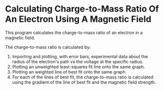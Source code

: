 # Calculating Charge-to-Mass Ratio Of An Electron Using A Magnetic Field

This program calculates the charge-to-mass ratio of an electron in a magnetic field.

The charge-to-mass ratio is calculated by:
1. Importing and plotting, with error bars, experimental data about the radius of the electron's path vs the voltage at the specific radius.
2. Plotting an unweighted least-squares fit line onto the same graph.
3. Plotting an weighted line of best fit onto the same graph.
4. For each of the lines of best fit, the charge-to-mass ratio is calculated using the gradient of the line of best fit and the magnetic field strength.
